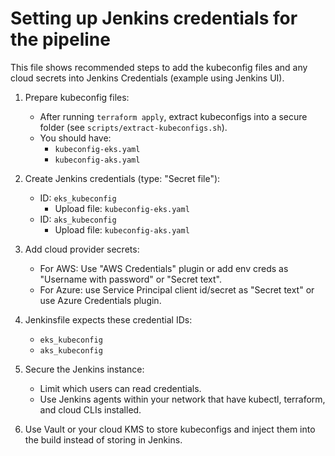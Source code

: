 # Setting up Jenkins credentials for the pipeline

This file shows recommended steps to add the kubeconfig files and any cloud secrets into Jenkins Credentials (example using Jenkins UI).

1. Prepare kubeconfig files:
   - After running `terraform apply`, extract kubeconfigs into a secure folder (see `scripts/extract-kubeconfigs.sh`).
   - You should have:
     - `kubeconfig-eks.yaml`
     - `kubeconfig-aks.yaml`

2. Create Jenkins credentials (type: "Secret file"):
   - ID: `eks_kubeconfig`
     - Upload file: `kubeconfig-eks.yaml`
   - ID: `aks_kubeconfig`
     - Upload file: `kubeconfig-aks.yaml`

3. Add cloud provider secrets:
   - For AWS: Use "AWS Credentials" plugin or add env creds as "Username with password" or "Secret text".
   - For Azure: use Service Principal client id/secret as "Secret text" or use Azure Credentials plugin.

4. Jenkinsfile expects these credential IDs:
   - `eks_kubeconfig`
   - `aks_kubeconfig`

5. Secure the Jenkins instance:
   - Limit which users can read credentials.
   - Use Jenkins agents within your network that have kubectl, terraform, and cloud CLIs installed.

6. Use Vault or your cloud KMS to store kubeconfigs and inject them into the build instead of storing in Jenkins.